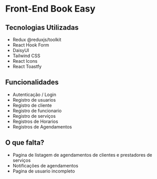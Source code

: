 # Front-End Book Easy

## Tecnologias Utilizadas
- Redux @reduxjs/toolkit
- React Hook Form
- DaisyUI
- Tailwind CSS
- React Icons
- React Toastfy

## Funcionalidades
- Autenticação / Login
- Registro de usuarios
- Registro de cliente
- Registro de funcionario
- Registro de serviços
- Registros de Horarios
- Registros de Agendamentos

## O que falta?
- Pagina de listagem de agendamentos de clientes e prestadores de serviços
- Notificações de agendamentos
- Pagina de usuario incompleto

